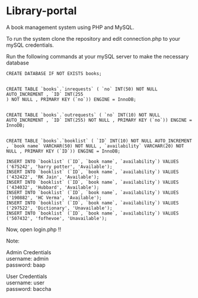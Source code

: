 # Library-portal


A book management system using PHP and MySQL.

To run the system clone the repository and edit connection.php to your mySQL credentials.

Run the following commands at your mySQL server to make the necessary database


```
CREATE DATABASE IF NOT EXISTS books;


CREATE TABLE `books`.`inrequests` ( `no` INT(50) NOT NULL AUTO_INCREMENT , `ID` INT(255
) NOT NULL , PRIMARY KEY (`no`)) ENGINE = InnoDB;


CREATE TABLE `books`.`outrequests` ( `no` INT(10) NOT NULL AUTO_INCREMENT , `ID` INT(255) NOT NULL , PRIMARY KEY (`no`)) ENGINE = InnoDB;


CREATE TABLE `books`.`booklist` ( `ID` INT(10) NOT NULL AUTO_INCREMENT , `book name` VARCHAR(50) NOT NULL , `availability` VARCHAR(20) NOT NULL , PRIMARY KEY (`ID`)) ENGINE = InnoDB;

INSERT INTO `booklist` (`ID`, `book name`, `availability`) VALUES ('675242', 'harry potter', 'Available');
INSERT INTO `booklist` (`ID`, `book name`, `availability`) VALUES ('432422', 'RK Jain', 'Available');
INSERT INTO `booklist` (`ID`, `book name`, `availability`) VALUES ('434032', 'Hubbard', 'Available');
INSERT INTO `booklist` (`ID`, `book name`, `availability`) VALUES ('190882', 'HC Verma', 'Available');
INSERT INTO `booklist` (`ID`, `book name`, `availability`) VALUES ('297522', 'Dictionary', 'Unavailable');
INSERT INTO `booklist` (`ID`, `book name`, `availability`) VALUES ('507432', 'fofhevoe', 'Unavailable');
```
Now, open login.php !!

Note:

Admin Credentials                   
username:   admin                         
password:   baap

User Credentials                    
username:   user                            
password:   baccha


